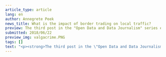 ```yaml
---
article_type: article
lang: en
author: Annegrete Peek
news_title: What is the impact of border trading on local traffic?
preview: The third post in the "Open Data and Data Journalism" series explores the impact of border trading  on traffic. In more detail, we will look at how the number for traffic violations and accidents have changed near Valga and Ikla border crossing points and in the rest of Estonia.
submitted: 2018/06/22
preview_img: valgacrime.PNG
tags: []
text: "<p><strong>The third post in the \"Open Data and Data Journalism\" series explores the impact of border trading &nbsp;on traffic. In more detail, we will look at how the number for traffic violations and accidents have changed near Valga and Ikla border crossing points and in the rest of Estonia.</strong></p><p>From the media, we know that <a href=\"https://majandus24.postimees.ee/4506458/rahvusvaheline-uuring-latlased-ja-leedukad-ostavad-naaberriigist-toitu-eestlased-alkoholi?_ga\" class=\"ext\">Estonians are buying alcohol in Latvia</a><span class=\"ext\"></span>&nbsp;and <a href=\"http://arileht.delfi.ee/news/uudised/valusad-tagajarjed-alkoaktsiisi-laekumine-kujuneb-toenaoliselt-isegi-tootjate-algsest-prognoosist-madalamaks?id=80587325\" class=\"ext\">how much has it cost Estonia the tax money</a><span class=\"ext\"></span>. It has also been argued that <a href=\"http://www.pealinn.ee/newset/alkoralli-on-liiklusonnetuste-arvu-valgamaal-oluliselt-tostnud-n184548\" class=\"ext\">this has increased the number of traffic accidents in Valgamaa</a><span class=\"ext\"></span>. Do we see such results in open data?<br>To answer, let's take a look at Estonia's situation over the last 5 years. In the analysis, 2013-2015 will be the so-called base years, and 2016-2017 will be the years when border trading has flourished. The most popular destinations on the Latvian border are the Valga and Ikla border points, therefore, we divide Estonia into three regions:</p><ul><li><p>Valga region that is 40 km from the Valga border point;</p></li><li><p>Ikla region that is 40 km from the Ikla border point;</p></li><li><p>the rest of Estonia.</p></li></ul><p>We first investigate traffic offenses. We have very good data about them - <a href=\"https://www2.politsei.ee/et/organisatsioon/analuus-ja-statistika/avaandmed.dot\" class=\"ext\">police traffic surveillance data</a><span class=\"ext\"></span>. Let's look at how different violations have changed in these three areas.</p><p><img src=\"https://raw.githubusercontent.com/okestonia/Data-Viz-Protos/master/piirikaubandus/traffic_violation.png\" style=\"width: 100%\"></p><p>The number of traffic offenses has decreased in all regions. When the number of over speeding violations in Estonia grew until 2016, it has decreased steadily in border regions. The number of violations of all other groups has also decreased.</p><p>When looking at the figures for 2017, we must remember that in the second half of the year Estonia held the EU presidency that needed more police involvement in other areas. Police did not have the opportunity to deal with traffic control as much as in previous years.</p><p>Secondly, we look at traffic accident data. Unfortunately, we don’t have open data about that, but the data from the<a href=\"http://kindlustus.maps.arcgis.com/apps/Viewer/index.html?appid=abd977aeea074631845cc67bfc3da87d\" class=\"ext\"> Estonian Traffic Insurance Fund (<em>Eesti Liikluskindlustuse Fond</em>)</a><span class=\"ext\"></span>&nbsp;is comparable. This is the data about accidents where insurance was involved.</p><p><img src=\"https://raw.githubusercontent.com/okestonia/Data-Viz-Protos/master/piirikaubandus/traffic_accident.png\" style=\"width: 100%\"></p><p>The number of road accidents has increased in general. Because there are few accidents in Iklas, its growth is also the highest. In the Valga traffic accidents pattern is different from the rest of Estonia. However, when comparing the maximum and minimum figures for the Valga region and the rest of Estonia, both have a maximum of 14% higher than the minimum. If we ignore the low figure for 2014, the number of traffic accidents in the Valga region has been almost stable.</p><p><strong>In the Valga or the Ikla area border trading has not made traffic more dangerous. The number of traffic offenses has decreased steadily and the number of traffic accidents has increased, but it also has increased in the rest of Estonia.</strong></p><p><em>The Open Data Portal's content is created as part of the EU structural funds' programme 'Raising Awareness of Information Society' which is financed through the EU Regional Development Fund. Project activities are carried out by the Open Knowledge Estonia NGO.</em></p><blockquote><p>Sources:</p><p><a href=\"https://www2.politsei.ee/et/organisatsioon/analuus-ja-statistika/avaandmed.dot\" class=\"ext\">https://www2.politsei.ee/et/organisatsioon/analuus-ja-statistika/avaandmed.dot</a><span class=\"ext\"></span></p><p><a href=\"http://kindlustus.maps.arcgis.com/apps/Viewer/index.html?appid=abd977aeea074631845cc67bfc3da87d\" class=\"ext\">http://kindlustus.maps.arcgis.com/apps/Viewer/index.html?appid=abd977aeea074631845cc67bfc3da87d</a><span class=\"ext\"></span></p><p><a href=\"https://github.com/okestonia/Data-Viz-Protos/tree/master/piirikaubandus\" class=\"ext\">https://github.com/okestonia/Data-Viz-Protos/tree/master/piirikaubandus</a><span class=\"ext\"></span></p></blockquote>"
---
```

